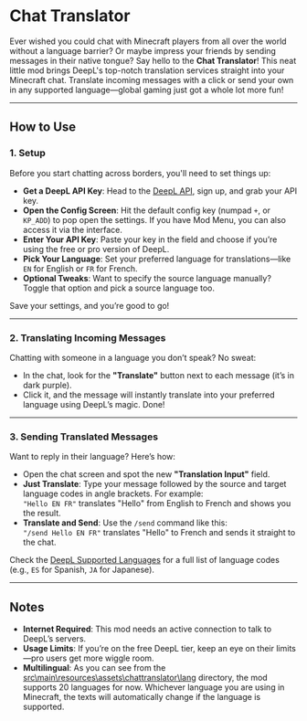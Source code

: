# Chat Translator

Ever wished you could chat with Minecraft players from all over the world without a language barrier? Or maybe impress your friends by sending messages in their native tongue? Say hello to the **Chat Translator**! This neat little mod brings DeepL's top-notch translation services straight into your Minecraft chat. Translate incoming messages with a click or send your own in any supported language—global gaming just got a whole lot more fun!

---

## How to Use

### 1. Setup
Before you start chatting across borders, you'll need to set things up:

- **Get a DeepL API Key**: Head to the [DeepL API](https://www.deepl.com/en/pro-api), sign up, and grab your API key.
- **Open the Config Screen**: Hit the default config key (numpad `+`, or `KP_ADD`) to pop open the settings. If you have Mod Menu, you can also access it via the interface.
- **Enter Your API Key**: Paste your key in the field and choose if you’re using the free or pro version of DeepL.
- **Pick Your Language**: Set your preferred language for translations—like `EN` for English or `FR` for French.
- **Optional Tweaks**: Want to specify the source language manually? Toggle that option and pick a source language too.

Save your settings, and you’re good to go!

---

### 2. Translating Incoming Messages
Chatting with someone in a language you don’t speak? No sweat:

- In the chat, look for the **"Translate"** button next to each message (it’s in dark purple).
- Click it, and the message will instantly translate into your preferred language using DeepL’s magic. Done!

---

### 3. Sending Translated Messages
Want to reply in their language? Here’s how:

- Open the chat screen and spot the new **"Translation Input"** field.
- **Just Translate**: Type your message followed by the source and target language codes in angle brackets. For example:  
  `"Hello EN FR"` translates "Hello" from English to French and shows you the result.
- **Translate and Send**: Use the `/send` command like this:  
  `"/send Hello EN FR"` translates "Hello" to French and sends it straight to the chat.

Check the [DeepL Supported Languages](https://developers.deepl.com/docs/getting-started/supported-languages) for a full list of language codes (e.g., `ES` for Spanish, `JA` for Japanese).

---

## Notes
- **Internet Required**: This mod needs an active connection to talk to DeepL’s servers.
- **Usage Limits**: If you’re on the free DeepL tier, keep an eye on their limits—pro users get more wiggle room.
- **Multilingual**: As you can see from the [src\main\resources\assets\chattranslator\lang](https://github.com/scravonix/chat-translator/tree/main/src/main/resources/assets/chattranslator/lang) directory, the mod supports 20 languages for now. Whichever language you are using in Minecraft, the texts will automatically change if the language is supported.
